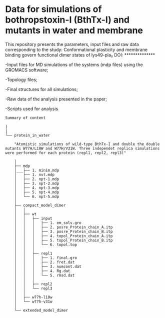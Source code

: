 # Data for simulations of bothropstoxin-I (BthTx-I) and mutants in water and membrane

This repository presents the parameters, input files and raw data corresponding to the study:
    Conformational plasticity and membrane binding govern functional dimer states of lys49-pla₂
    DOI: **************

-Input files for MD simulations of the systems (mdp files) using the GROMACS software;

-Topology files;

-Final structures for all simulations;

-Raw data of the analysis presented in the paper;

-Scripts used for analysis


	Summary of content

    |
    |   
    └── protein_in_water

    	"Atomistic simulations of wild-type BthTx-I and double the double mutants W77H/L10W and W77H/V31W. Three independet replica simulations were performed for each protein (repl1, repl2, repl3)"
	
        │
        ├── mdp
        │___├── 1. minim.mdp
        │   ├── 1. nvt.mdp
        │   ├── 2. npt-1.mdp
        │   ├── 3. npt-2.mdp
        │   ├── 4. npt-3.mdp
        │   ├── 5. npt-4.mdp    
        │   └── 6. npt-5.mdp
        │
        ├── compact_model_dimer
        │   │
        │   ├── wt
        │   │   ├── input
        │   │   │   ├── 1. em_solv.gro
        │   │   │   ├── 2. posre_Protein_chain_A.itp
        │   │   │   ├── 3. posre_Protein_chain_B.itp
        │   │   │   ├── 4. topol_Protein_chain_A.itp
        │   │   │   ├── 5. topol_Protein_chain_B.itp
        │   │   │   └── 6. topol.top
        │   │   │
        │   │   ├── repl1
        │   │   │   ├──	1. final.gro
        │   │   │   ├──	2. fret.dat
        │   │   │   ├──	3. numcont.dat
        │   │   │   ├──	4. Rg.dat
        │   │   │   └──	5. rmsd.dat
        │   │   │
        │   │   ├── repl2
        │   │   └── repl3
        │   │   
        │   ├── w77h-l10w
        │   └── w77h-v31w
        │
        └── extended_model_dimer





